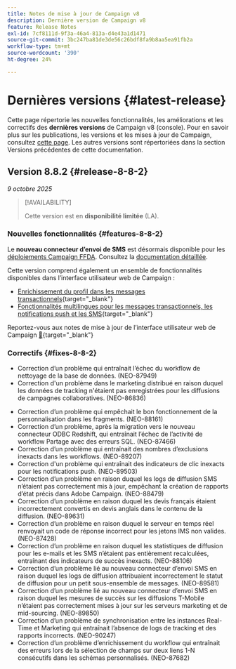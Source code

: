 ```yaml
---
title: Notes de mise à jour de Campaign v8
description: Dernière version de Campaign v8
feature: Release Notes
exl-id: 7cf8111d-9f3a-46a4-813a-d4e43a1d1471
source-git-commit: 3bc247ba81de3de56c26bdf8fa9b8aa5ea91fb2a
workflow-type: tm+mt
source-wordcount: '390'
ht-degree: 24%

---
```


# Dernières versions {#latest-release}

Cette page répertorie les nouvelles fonctionnalités, les améliorations et les correctifs des **dernières versions** de Campaign v8 (console). Pour en savoir plus sur les publications, les versions et les mises à jour de Campaign, consultez [cette page](upgrades.md). Les autres versions sont répertoriées dans la section Versions précédentes de cette documentation.

## Version 8.8.2 {#release-8-8-2}

_9 octobre 2025_

>[!AVAILABILITY]
>
>Cette version est en **disponibilité limitée** (LA).

### Nouvelles fonctionnalités {#features-8-8-2}

Le **nouveau connecteur d’envoi de SMS** est désormais disponible pour les [déploiements Campaign FFDA](../architecture/enterprise-deployment.md). Consultez la [documentation détaillée](../send/sms/sms.md).

Cette version comprend également un ensemble de fonctionnalités disponibles dans l’interface utilisateur web de Campaign :

* [Enrichissement du profil dans les messages transactionnels](https://experienceleague.adobe.com/docs/campaign-web/v8/msg/transactional-messages/profile-enrichment.html?lang=fr){target="_blank"}
* [Fonctionnalités multilingues pour les messages transactionnels, les notifications push et les SMS](https://experienceleague.adobe.com/docs/campaign-web/v8/msg/multilingual.html?lang=fr){target="_blank"}

Reportez-vous aux notes de mise à jour de l’interface utilisateur web de Campaign [&#128279;](https://experienceleague.adobe.com/docs/campaign-web/v8/release-notes/release-notes.html?lang=fr){target="_blank"}

### Correctifs {#fixes-8-8-2}

<!--
* Fixed an issue which prevented dynamic reporting from being available for transactional messages.
-->
* Correction d’un problème qui entraînait l’échec du workflow de nettoyage de la base de données. (NEO-87949)
* Correction d&#39;un problème dans le marketing distribué en raison duquel les données de tracking n&#39;étaient pas enregistrées pour les diffusions de campagnes collaboratives. (NEO-86836)
<!--
* Issue SMS2.0 with FFDA Continuous Deliveries (NEO-88785)
-->
* Correction d’un problème qui empêchait le bon fonctionnement de la personnalisation dans les fragments. (NEO-88161)
* Correction d’un problème, après la migration vers le nouveau connecteur ODBC Redshift, qui entraînait l’échec de l’activité de workflow Partage avec des erreurs SQL. (NEO-87466)
* Correction d’un problème qui entraînait des nombres d’exclusions inexacts dans les workflows. (NEO-89207)
* Correction d&#39;un problème qui entraînait des indicateurs de clic inexacts pour les notifications push. (NEO-89503)
* Correction d’un problème en raison duquel les logs de diffusion SMS n’étaient pas correctement mis à jour, empêchant la création de rapports d’état précis dans Adobe Campaign. (NEO-88479)
* Correction d’un problème en raison duquel les devis français étaient incorrectement convertis en devis anglais dans le contenu de la diffusion. (NEO-89631)
* Correction d’un problème en raison duquel le serveur en temps réel renvoyait un code de réponse incorrect pour les jetons IMS non valides. (NEO-87428)
* Correction d’un problème en raison duquel les statistiques de diffusion pour les e-mails et les SMS n’étaient pas entièrement recalculées, entraînant des indicateurs de succès inexacts. (NEO-88106)
* Correction d’un problème lié au nouveau connecteur d’envoi SMS en raison duquel les logs de diffusion attribuaient incorrectement le statut de diffusion pour un petit sous-ensemble de messages. (NEO-89581)
* Correction d’un problème lié au nouveau connecteur d’envoi SMS en raison duquel les mesures de succès sur les diffusions T-Mobile n’étaient pas correctement mises à jour sur les serveurs marketing et de mid-sourcing. (NEO-89850)
* Correction d’un problème de synchronisation entre les instances Real-Time et Marketing qui entraînait l’absence de logs de tracking et des rapports incorrects. (NEO-90247)
* Correction d’un problème d’enrichissement du workflow qui entraînait des erreurs lors de la sélection de champs sur deux liens 1-N consécutifs dans les schémas personnalisés. (NEO-87682)

